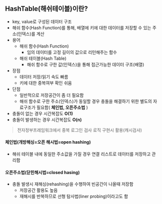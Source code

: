 ﻿## HashTable(해쉬테이블)이란?
- key, value로 구성된 데이터 구조 
- 해쉬 함수(Hash Function)를 통해, 배열에 키에 대한 데이터를 저장할 수 있는 주소(인덱스)를 계산
- 용어
  - 해쉬 함수(Hash Function)
    - 임의 데이터를 고정 길이의 값으로 리턴해주는 함수
  - 해쉬 테이블(Hash Table)
    - 해쉬 함수로 구한 값(인덱스)을 통해 접근가능한 데이터 구조(배열) 
- 장점 
  - 데이터 저장/읽기 속도 빠름
  - 키에 대한 중복여부 확인 쉬움 
- 단점
  - 일반적으로 저장공간이 좀 더 필요함 
  - 해쉬 함수로 구한 주소(인덱스)가 동일할 경우 충돌을 해결하기 위한 별도의 자료구조가 필요함( **체인법, 오픈주소법** ) 
- 충돌이 없는 경우 시간복잡도 **O(1)**
- 충돌이 발생하는 경우 시간복잡도 **O(n)** 

> 전자정부프레임워크에서 중복 로그인 검사 로직 구현시 활용(캐시검사)

#### 체인법(개방해싱=오픈 해시법=open hashing)
- 해쉬 테이블 내에 동일한 주소값을 가질 경우 연결 리스트로 데이터를 저장하고 관리함 

#### 오픈주소법(닫힌해시법=closed hasing)
- 충돌 발생시 재해싱(rehashing)을 수행하여 빈공간이 나올때 저장함
  - 저장공간 활용도 높음  
  - 재해시를 반복하므로 선형 탐사법(liner probing)이라고도 함